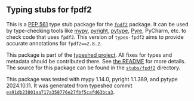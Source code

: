 ## Typing stubs for fpdf2

This is a [PEP 561](https://peps.python.org/pep-0561/)
type stub package for the [`fpdf2`](https://github.com/PyFPDF/fpdf2) package.
It can be used by type-checking tools like
[mypy](https://github.com/python/mypy/),
[pyright](https://github.com/microsoft/pyright),
[pytype](https://github.com/google/pytype/),
[Pyre](https://pyre-check.org/),
PyCharm, etc. to check code that uses `fpdf2`. This version of
`types-fpdf2` aims to provide accurate annotations for
`fpdf2==2.8.2`.

This package is part of the [typeshed project](https://github.com/python/typeshed).
All fixes for types and metadata should be contributed there.
See [the README](https://github.com/python/typeshed/blob/main/README.md)
for more details. The source for this package can be found in the
[`stubs/fpdf2`](https://github.com/python/typeshed/tree/main/stubs/fpdf2)
directory.

This package was tested with
mypy 1.14.0,
pyright 1.1.389,
and pytype 2024.10.11.
It was generated from typeshed commit
[`ea91db23801aa717a358776e27fbf5cafd63bca3`](https://github.com/python/typeshed/commit/ea91db23801aa717a358776e27fbf5cafd63bca3).